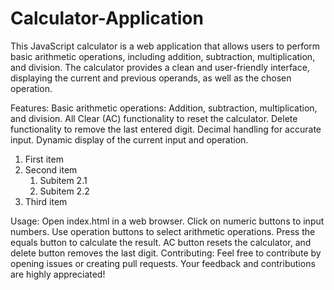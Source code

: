# Calculator-Application
This JavaScript calculator is a web application that allows users to perform basic arithmetic operations, including addition, subtraction, multiplication, and division. The calculator provides a clean and user-friendly interface, displaying the current and previous operands, as well as the chosen operation.

Features:
  Basic arithmetic operations: Addition, subtraction, multiplication, and division.
  All Clear (AC) functionality to reset the calculator.
  Delete functionality to remove the last entered digit.
  Decimal handling for accurate input.
  Dynamic display of the current input and operation.

1. First item
2. Second item
   1. Subitem 2.1
   2. Subitem 2.2
3. Third item

Usage:
  Open index.html in a web browser.
  Click on numeric buttons to input numbers.
  Use operation buttons to select arithmetic operations.
  Press the equals button to calculate the result.
  AC button resets the calculator, and delete button removes the last digit.
Contributing:
Feel free to contribute by opening issues or creating pull requests. Your feedback and contributions are highly appreciated!
